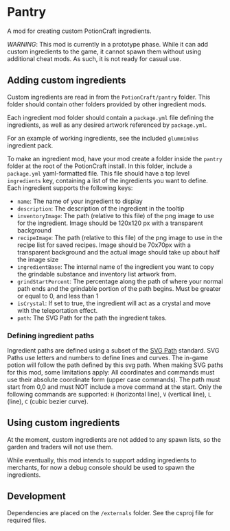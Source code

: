 # Pantry

A mod for creating custom PotionCraft ingredients.

_WARNING_: This mod is currently in a prototype phase. While it can add custom ingredients to the game, it cannot spawn them without using additional cheat mods. As such, it is not ready for casual use.

## Adding custom ingredients

Custom ingredients are read in from the `PotionCraft/pantry` folder. This folder should contain other folders provided by other ingredient mods.

Each ingredient mod folder should contain a `package.yml` file defining the ingredients, as well as any desired artwork referenced by `package.yml`.

For an example of working ingredients, see the included `glummin0us` ingredient pack.

To make an ingredient mod, have your mod create a folder inside the `pantry` folder at the root of the PotionCraft install. In this folder, include a `package.yml` yaml-formatted file. This file should have a top level `ingredients` key, containing a list of the ingredients you want to define. Each ingredient supports the following keys:

- `name`: The name of your ingredient to display
- `description`: The description of the ingredient in the tooltip
- `inventoryImage`: The path (relative to this file) of the png image to use for the ingredient. Image should be 120x120 px with a transparent background
- `recipeImage`: The path (relative to this file) of the png image to use in the recipe list for saved recipes. Image should be 70x70px with a transparent background and the actual image should take up about half the image size
- `ingredientBase`: The internal name of the ingredient you want to copy the grindable substance and inventory list artwork from.
- `grindStartPercent`: The percentage along the path of where your normal path ends and the grindable portion of the path begins. Must be greater or equal to 0, and less than 1
- `isCrystal`: If set to true, the ingredient will act as a crystal and move with the teleportation effect.
- `path`: The SVG Path for the path the ingredient takes.

### Defining ingredient paths

Ingredient paths are defined using a subset of the [SVG Path](https://developer.mozilla.org/en-US/docs/Web/SVG/Tutorial/Paths) standard.
SVG Paths use letters and numbers to define lines and curves. The in-game potion will follow the path defined by this svg path.
When making SVG paths for this mod, some limitations apply:
All coordinates and commands must use their absolute coordinate form (upper case commands).
The path must start from 0,0 and must NOT include a move command at the start.
Only the following commands are supported: `H` (horizontal line), `V` (vertical line), `L` (line), `C` (cubic bezier curve).

## Using custom ingredients

At the moment, custom ingredients are not added to any spawn lists, so the garden and traders will not use them.

While eventually, this mod intends to support adding ingredients to merchants, for now a debug console should be used to spawn the ingredients.

## Development

Dependencies are placed on the `/externals` folder. See the csproj file for required files.
